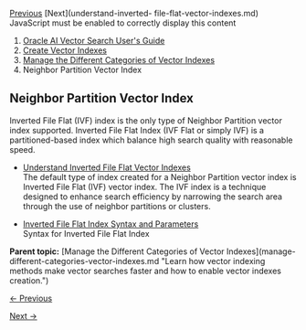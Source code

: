 [Previous](hnsw-support-rac-environments.md) [Next](understand-inverted-
file-flat-vector-indexes.md) JavaScript must be enabled to correctly display
this content

  1. [Oracle AI Vector Search User's Guide](index.md)
  2. [Create Vector Indexes](create-vector-indexes.md)
  3. [Manage the Different Categories of Vector Indexes](manage-different-categories-vector-indexes.md)
  4. Neighbor Partition Vector Index

## Neighbor Partition Vector Index

Inverted File Flat (IVF) index is the only type of Neighbor Partition vector
index supported. Inverted File Flat Index (IVF Flat or simply IVF) is a
partitioned-based index which balance high search quality with reasonable
speed.

  * [Understand Inverted File Flat Vector Indexes](understand-inverted-file-flat-vector-indexes.md)  
The default type of index created for a Neighbor Partition vector index is
Inverted File Flat (IVF) vector index. The IVF index is a technique designed
to enhance search efficiency by narrowing the search area through the use of
neighbor partitions or clusters.

  * [Inverted File Flat Index Syntax and Parameters](inverted-file-flat-index-syntax-and-parameters.md)  
Syntax for Inverted File Flat Index

**Parent topic:** [Manage the Different Categories of Vector Indexes](manage-
different-categories-vector-indexes.md "Learn how vector indexing methods
make vector searches faster and how to enable vector indexes creation.")


[← Previous](hnsw-support-rac-environments.md)

[Next →](understand-inverted-file-flat-vector-indexes.md)
